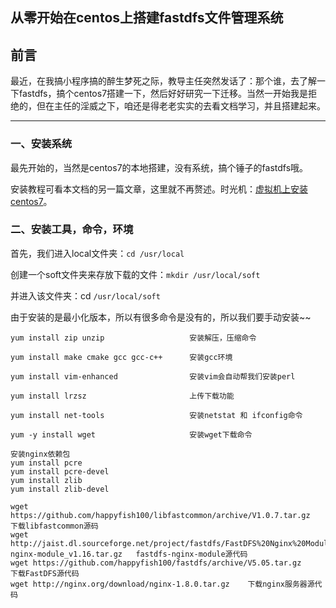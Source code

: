 ## 从零开始在centos上搭建fastdfs文件管理系统

## 前言

最近，在我搞小程序搞的醉生梦死之际，教导主任突然发话了：那个谁，去了解一下fastdfs，搞个centos7搭建一下，然后好好研究一下迁移。当然一开始我是拒绝的，但在主任的淫威之下，咱还是得老老实实的去看文档学习，并且搭建起来。

---

### 一、安装系统

最先开始的，当然是centos7的本地搭建，没有系统，搞个锤子的fastdfs哦。

安装教程可看本文档的另一篇文章，这里就不再赘述。时光机：[虚拟机上安装centos7](http://192.168.3.29:4000/centos/centos/xu-ni-ji-shang-an-zhuang-centos7.html)。

### 二、安装工具，命令，环境

首先，我们进入local文件夹：`cd /usr/local`

创建一个soft文件夹来存放下载的文件：`mkdir /usr/local/soft`

并进入该文件夹：cd `/usr/local/soft`

由于安装的是最小化版本，所以有很多命令是没有的，所以我们要手动安装~~

```
yum install zip unzip                   安装解压，压缩命令

yum install make cmake gcc gcc-c++      安装gcc环境

yum install vim-enhanced                安装vim会自动帮我们安装perl

yum install lrzsz                       上传下载功能

yum install net-tools                   安装netstat 和 ifconfig命令

yum -y install wget                     安装wget下载命令

安装nginx依赖包
yum install pcre
yum install pcre-devel
yum install zlib
yum install zlib-devel

wget https://github.com/happyfish100/libfastcommon/archive/V1.0.7.tar.gz  下载libfastcommon源码
wget http://jaist.dl.sourceforge.net/project/fastdfs/FastDFS%20Nginx%20Module%20Source%20Code/fastdfs-nginx-module_v1.16.tar.gz   fastdfs-nginx-module源代码
wget https://github.com/happyfish100/fastdfs/archive/V5.05.tar.gz    下载FastDFS源代码
wget http://nginx.org/download/nginx-1.8.0.tar.gz    下载nginx服务器源代码
```



